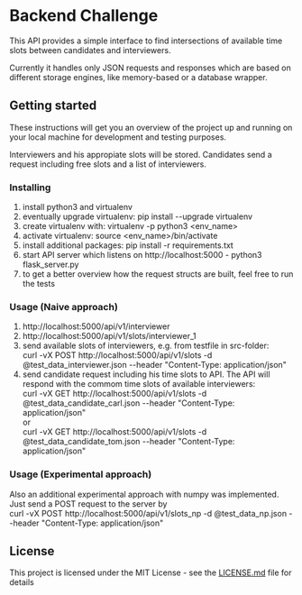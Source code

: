 # Backend Challenge

This API provides a simple interface to find intersections of available
time slots between candidates and interviewers.

Currently it handles only JSON requests and responses which are based
on different storage engines, like memory-based or a database wrapper.

## Getting started

These instructions will get you an overview of the project up and running on your local machine
for development and testing purposes.

Interviewers and his appropiate slots will be stored.
Candidates send a request including free slots and a list of interviewers.


### Installing
1. install python3 and virtualenv
2. eventually upgrade virtualenv:
    pip install --upgrade virtualenv
3. create virtualenv with:
    virtualenv -p python3 <env_name>
4. activate virtualenv:
    source <env_name>/bin/activate
5. install additional packages:
    pip install -r requirements.txt
5. start API server which listens on http://localhost:5000 -
    python3 flask_server.py
6. to get a better overview how the request structs are built, feel free to run the tests

### Usage (Naive approach)
1. http://localhost:5000/api/v1/interviewer
2. http://localhost:5000/api/v1/slots/interviewer_1
3. send available slots of interviewers, e.g. from testfile in src-folder:<br />
    curl -vX POST http://localhost:5000/api/v1/slots -d @test_data_interviewer.json --header "Content-Type: application/json"
4. send candidate request including his time slots to API. The API will respond with the commom time slots of
   available interviewers:<br />
    curl -vX GET http://localhost:5000/api/v1/slots -d @test_data_candidate_carl.json --header "Content-Type: application/json"<br />
    or<br />
    curl -vX GET http://localhost:5000/api/v1/slots -d @test_data_candidate_tom.json --header "Content-Type: application/json"

### Usage (Experimental approach)

Also an additional experimental approach with numpy was implemented.
Just send a POST request to the server by <br />
curl -vX POST http://localhost:5000/api/v1/slots_np -d @test_data_np.json --header "Content-Type: application/json"

## License

This project is licensed under the MIT License - see the [LICENSE.md](LICENSE.md) file for details
